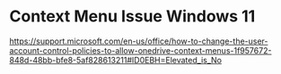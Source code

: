 # Context Menu Issue Windows 11

<https://support.microsoft.com/en-us/office/how-to-change-the-user-account-control-policies-to-allow-onedrive-context-menus-1f957672-848d-48bb-bfe8-5af828613211#ID0EBH=Elevated_is_No>
